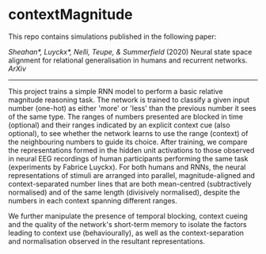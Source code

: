 # contextMagnitude

This repo contains simulations published in the following paper:

_Sheahan\*, Luyckx\*, Nelli, Teupe, & Summerfield_ (2020) Neural state space alignment for relational generalisation in humans and recurrent networks. _ArXiv_

---

This project trains a simple RNN model to perform a basic relative magnitude reasoning task. The network is trained to classify a given input number (one-hot) as either 'more' or 'less' than the previous number it sees of the same type. The ranges of numbers presented are blocked in time (optional) and their ranges indicated by an explicit context cue (also optional), to see whether the network learns to use the range (context) of the neighbouring numbers to guide its choice.
After training, we compare the representations formed in the hidden unit activations to those observed in neural EEG recordings of human participants performing the same task (experiments by Fabrice Luyckx). For both humans and RNNs, the neural representations of stimuli are arranged into parallel, magnitude-aligned and context-separated number lines that are both mean-centred (subtractively normalised) and of the same length (divisively normalised), despite the numbers in each context spanning different ranges.

We further manipulate the presence of temporal blocking, context cueing and the quality of the network's short-term memory to isolate the factors leading to context use (behaviourally), as well as the context-separation and normalisation observed in the resultant representations.
